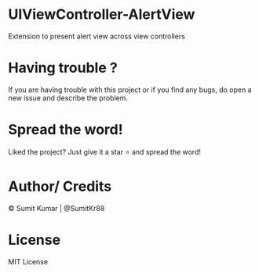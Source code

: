 # UIViewController-AlertView
Extension to present alert view across view controllers

# Having trouble ?
If you are having trouble with this project or if you find any bugs, do open a new issue and describe the problem.

# Spread the word!
Liked the project? Just give it a star ⭐️ and spread the word!

# Author/ Credits
© Sumit Kumar | @SumitKr88

# License
MIT License
